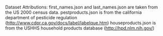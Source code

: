 Dataset Attributions:
   first_names.json and last_names.json are taken from the US 2000 census data.
   pestproducts.json is from the california department of pesticide regulation (http://www.cdpr.ca.gov/docs/label/labelque.htm)
   houseproducts.json is from the USHHS household products database (http://hpd.nlm.nih.gov/)




